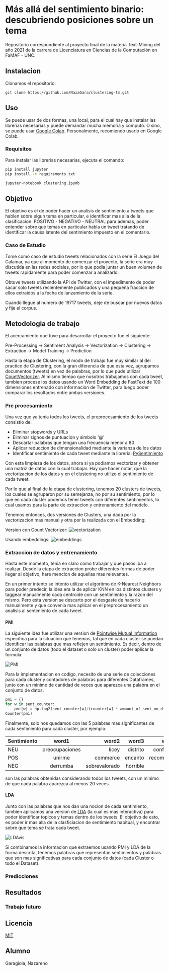 # Más allá del sentimiento binario: descubriendo posiciones sobre un tema

Repositorio correspondiente al proyecto final de la materia Text-Mining del año 2021 de la carrera de Licenciatura en Ciencias de la Computación en FaMAF - UNC.

## Instalacion

Clonamos el repositorio:

`git clone https://github.com/NazaGara/clustering-tm.git`

## Uso

Se puede usar de dos formas, una local, para el cual hay que instalar las librerias necesarias y puede demandar mucha memoria y computo. O sino, se puede usar [Google Colab](https://colab.research.google.com/). Personalmente, recomiendo usarlo en Google Colab.

### Requisitos
Para instalar las librerias necesarias, ejecuta el comando:

```bash
pip install jupyter
pip install -r requirements.txt

jupyter-notebook clustering.ipynb
```
## Objetivo

El objetivo es el de poder hacer un analisis de sentimiento a tweets que hablen sobre elgun tema en particular, e identificar mas alla de la clasificacion: POSITIVO - NEGATIVO - NEUTRAL para ademas, poder entender sobre que temas en particular habla un tweet tratando de identificar la causa latente del sentimiento impuesto en el comentario.

### Caso de Estudio

Tome como caso de estudio tweets relacionados con la serie El Juego del Calamar, ya que al momento de comenzar el proyecto, la serie era muy discutida en las redes sociales, por lo que podia juntar un buen volumen de tweets rapidamente para poder comenzar a analizarlo.

Obtuve tweets utilizando la API de Twitter, con el impedimento de poder sacar solo tweets recientemente publicados y una pequeña fraccion de ellos extraidos a la fecha de lanzamiento de la serie.

Cuando llegue al numero de 19717 tweets, deje de buscar por nuevos datos y fije el corpus.

## Metodologia de trabajo

El acercamiento que tuve para desarrollar el proyecto fue el siguiente:

Pre-Processing -> Sentiment Analysis -> Vectorization -> Clustering -> Extraction -> Model Training -> Prediction

Hasta la etapa de Clustering, el modo de trabajo fue muy similar al del practico de Clustering, con la gran diferencia de que esta vez, agrupamos documentos (tweets) en vez de palabras, por lo que pude utilizar [CountVectorizer](https://scikit-learn.org/stable/modules/generated/sklearn.feature_extraction.text.CountVectorizer.html). Al mismo tiempo que nosotros trabajamos con cada tweet, tambien procese los datos usando un Word Embedding de FastText de 100 dimensiones entrenado con informacion de Twitter, para luego poder comparar los resultados entre ambas versiones.

### Pre procesamiento

Una vez que ya tenia todos los tweets, el preprocesamiento de los tweets consistio de:

- Eliminar stopwords y URLs
- Eliminar signos de puntuacion y simbolo '@'
- Descartar palabras que tengan una frecuencia menor a 80
- Aplicar reduccion de dimensionalidad mediante la varianza de los datos
- Identificar sentimiento de cada tweet mediante la libreria: [PySentimiento](https://github.com/pysentimiento/pysentimiento)

Con esta limpieza de los datos, ahora si ya podiamos vectorizar y obtener una matriz de datos con la cual trabajar. Hay que hacer notar, que la vectorizacion de los datos y en el clustering no utilizo el sentimiento de cada tweet.

Por lo que al final de la etapa de clustering, tenemos 20 clusters de tweets, los cuales se agruparon por su semejanza, no por su sentimiento, por lo que en cada cluster podemos tener tweets con diferentes sentimientos, lo cual usamos para la parte de extraccion y entrenamiento del modelo.

Tenemos entonces, dos versiones de Clusters, una dada por la vectorizacion mas manual y otra por la realizada con el Embedding:

Version con Count Vectorizer:
![vectorization](https://imgur.com/qCBj6O3.png)


Usando embeddings:
![embeddings](https://imgur.com/V5zktXE.png)


### Extraccion de datos y entrenamiento

Hasta este momento, tenia en claro como trabajar y que pasos iba a realizar. Desde la etapa de extraccion probe diferentes formas de poder llegar al objetivo, hare mencion de aquellas mas relevantes.

En un primer intento se intento utilizar el algoritmo de K-Nearest Neighbors para poder predecir, la idea era la de aplicar KNN en los distintos clusters y taggear manualmente cada centroide con un sentimiento y la razon del mismo. Pero esta version se descarto por el desgaste de hacerlo manualmente y que convenia mas aplicar en el preprocesamiento un analisis al sentimiento de cada tweet.

#### PMI
La siguiente idea fue utilizar una version de [Pointwise Mutual Information](https://en.wikipedia.org/wiki/Pointwise_mutual_information) especifica para la situacion que tenemos, tal que en cada cluster se puedan identificar las palabras que mas reflejen un sentimiento. Es decir, dentro de un conjunto de datos (todo el dataset o solo un cluster) poder aplicar la formula:

![PMI](https://imgur.com/SUkc17C.png)

Para la implementacion en codigo, necesito de una serie de colecciones para cada cluster y contadores de palabras para diferentes Dataframes, junto con un minimo de cantidad de veces que aparezca una palabra en el conjunto de datos.

```python
pmi = {}
for w in sent_counter:
    pmi[w] = np.log2(sent_counter[w]/(counter[w] * amount_of_sent_on_df))
Counter(pmi)
```

Finalmente, solo nos quedamos con las 5 palabras mas significantes de cada sentimiento para cada cluster, por ejemplo:

| Sentimiento   | word1         | word2  | word3 | word4 | word 5|
| ------------- |:-------------:| ------:|------:|------:|------:|
| NEU           | preocupaciones | licey | distrito | confirman | 10nov |
| POS           | unirme | commerce | encanto | recomiendo | encanta |
| NEG           | derrumba | sobrevalorado | horrible | harta | cojones |

son las palabras obtenidas considerando todos los tweets, con un minimo de que cada palabra aparezca al menos 20 veces.

#### LDA

Junto con las palabras que nos dan una nocion de cada sentimiento, tambien aplicamos una version de [LDA](https://github.com/bmabey/pyLDAvis) (la cual es mas interactiva) para poder identificar topicos y temas dentro de los tweets. El objetivo de esto, es poder ir mas alla de la clasficiacion de sentimiento habitual, y encontrar sobre que tema se trata cada tweet.


![LDAvis](https://imgur.com/bN5Hgnu.png)

Si combinamos la informacion que extraemos usando PMI y LDA de la forma descrita, tenemos palabras que representan sentimientos y palabras que son mas significativas para cada conjunto de datos (cada Cluster o todo el Dataset).

### Predicciones

## Resultados

### Trabajo futuro

## Licencia
[MIT](https://choosealicense.com/licenses/mit/)

## Alumno
Garagiola, Nazareno
